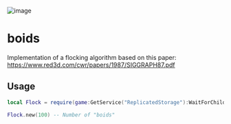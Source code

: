 ![image](https://user-images.githubusercontent.com/80429347/110706352-9f9d8700-81ef-11eb-85b0-f3528f033978.png)

# boids

Implementation of a flocking algorithm based on this paper: https://www.red3d.com/cwr/papers/1987/SIGGRAPH87.pdf

## Usage

```lua
local Flock = require(game:GetService("ReplicatedStorage"):WaitForChild("Flock"))

Flock.new(100) -- Number of "boids"
```

